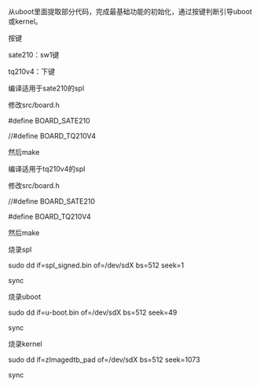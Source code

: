 
从uboot里面提取部分代码，完成最基础功能的初始化，通过按键判断引导uboot或kernel。


按键

sate210：sw1键

tq210v4：下键


编译适用于sate210的spl

修改src/board.h

#define BOARD_SATE210

//#define BOARD_TQ210V4

然后make


编译适用于tq210v4的spl

修改src/board.h

//#define BOARD_SATE210

#define BOARD_TQ210V4

然后make


烧录spl

sudo dd if=spl_signed.bin of=/dev/sdX bs=512 seek=1

sync


烧录uboot

sudo dd if=u-boot.bin of=/dev/sdX bs=512 seek=49

sync


烧录kernel

sudo dd if=zImagedtb_pad of=/dev/sdX bs=512 seek=1073

sync
